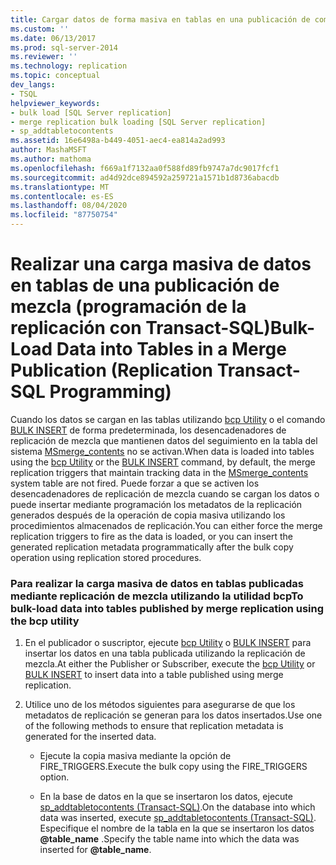 ```yaml
---
title: Cargar datos de forma masiva en tablas en una publicación de combinación (programación de la replicación con Transact-SQL) | Microsoft Docs
ms.custom: ''
ms.date: 06/13/2017
ms.prod: sql-server-2014
ms.reviewer: ''
ms.technology: replication
ms.topic: conceptual
dev_langs:
- TSQL
helpviewer_keywords:
- bulk load [SQL Server replication]
- merge replication bulk loading [SQL Server replication]
- sp_addtabletocontents
ms.assetid: 16e6498a-b449-4051-aec4-ea814a2ad993
author: MashaMSFT
ms.author: mathoma
ms.openlocfilehash: f669a1f7132aa0f588fd89fb9747a7dc9017fcf1
ms.sourcegitcommit: ad4d92dce894592a259721a1571b1d8736abacdb
ms.translationtype: MT
ms.contentlocale: es-ES
ms.lasthandoff: 08/04/2020
ms.locfileid: "87750754"
---
```

# <a name="bulk-load-data-into-tables-in-a-merge-publication-replication-transact-sql-programming"></a><span data-ttu-id="b057e-102">Realizar una carga masiva de datos en tablas de una publicación de mezcla (programación de la replicación con Transact-SQL)</span><span class="sxs-lookup"><span data-stu-id="b057e-102">Bulk-Load Data into Tables in a Merge Publication (Replication Transact-SQL Programming)</span></span>
  <span data-ttu-id="b057e-103">Cuando los datos se cargan en las tablas utilizando [bcp Utility](../../tools/bcp-utility.md) o el comando [BULK INSERT](/sql/t-sql/statements/bulk-insert-transact-sql) de forma predeterminada, los desencadenadores de replicación de mezcla que mantienen datos del seguimiento en la tabla del sistema [MSmerge_contents](/sql/relational-databases/system-tables/msmerge-contents-transact-sql) no se activan.</span><span class="sxs-lookup"><span data-stu-id="b057e-103">When data is loaded into tables using the [bcp Utility](../../tools/bcp-utility.md) or the [BULK INSERT](/sql/t-sql/statements/bulk-insert-transact-sql) command, by default, the merge replication triggers that maintain tracking data in the [MSmerge_contents](/sql/relational-databases/system-tables/msmerge-contents-transact-sql) system table are not fired.</span></span> <span data-ttu-id="b057e-104">Puede forzar a que se activen los desencadenadores de replicación de mezcla cuando se cargan los datos o puede insertar mediante programación los metadatos de la replicación generados después de la operación de copia masiva utilizando los procedimientos almacenados de replicación.</span><span class="sxs-lookup"><span data-stu-id="b057e-104">You can either force the merge replication triggers to fire as the data is loaded, or you can insert the generated replication metadata programmatically after the bulk copy operation using replication stored procedures.</span></span>  
  
### <a name="to-bulk-load-data-into-tables-published-by-merge-replication-using-the-bcp-utility"></a><span data-ttu-id="b057e-105">Para realizar la carga masiva de datos en tablas publicadas mediante replicación de mezcla utilizando la utilidad bcp</span><span class="sxs-lookup"><span data-stu-id="b057e-105">To bulk-load data into tables published by merge replication using the bcp utility</span></span>  
  
1.  <span data-ttu-id="b057e-106">En el publicador o suscriptor, ejecute [bcp Utility](../../tools/bcp-utility.md) o [BULK INSERT](/sql/t-sql/statements/bulk-insert-transact-sql) para insertar los datos en una tabla publicada utilizando la replicación de mezcla.</span><span class="sxs-lookup"><span data-stu-id="b057e-106">At either the Publisher or Subscriber, execute the [bcp Utility](../../tools/bcp-utility.md) or [BULK INSERT](/sql/t-sql/statements/bulk-insert-transact-sql) to insert data into a table published using merge replication.</span></span>  
  
2.  <span data-ttu-id="b057e-107">Utilice uno de los métodos siguientes para asegurarse de que los metadatos de replicación se generan para los datos insertados.</span><span class="sxs-lookup"><span data-stu-id="b057e-107">Use one of the following methods to ensure that replication metadata is generated for the inserted data.</span></span>  
  
    -   <span data-ttu-id="b057e-108">Ejecute la copia masiva mediante la opción de FIRE_TRIGGERS.</span><span class="sxs-lookup"><span data-stu-id="b057e-108">Execute the bulk copy using the FIRE_TRIGGERS option.</span></span>  
  
    -   <span data-ttu-id="b057e-109">En la base de datos en la que se insertaron los datos, ejecute [sp_addtabletocontents &#40;Transact-SQL&#41;](/sql/relational-databases/system-stored-procedures/sp-addtabletocontents-transact-sql).</span><span class="sxs-lookup"><span data-stu-id="b057e-109">On the database into which data was inserted, execute [sp_addtabletocontents &#40;Transact-SQL&#41;](/sql/relational-databases/system-stored-procedures/sp-addtabletocontents-transact-sql).</span></span> <span data-ttu-id="b057e-110">Especifique el nombre de la tabla en la que se insertaron los datos **@table_name** .</span><span class="sxs-lookup"><span data-stu-id="b057e-110">Specify the table name into which the data was inserted for **@table_name**.</span></span>  
  
  
